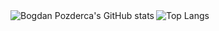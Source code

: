 <a href="https://github.com/anuraghazra/github-readme-stats">
  <img align="left" title="Bogdan Pozderca's GitHub stats" src="https://github-readme-stats.vercel.app/api?username=bogderp&theme=radical" />
</a>
<a href="https://github.com/anuraghazra/github-readme-stats">
  <img align="left" title="Top Langs" src="https://github-readme-stats.vercel.app/api/top-langs/?username=bogderp&theme=radical" />
</a>
